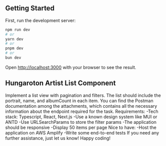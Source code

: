## Getting Started

First, run the development server:

```bash
npm run dev
# or
yarn dev
# or
pnpm dev
# or
bun dev
```

Open [http://localhost:3000](http://localhost:3000) with your browser to see the result.

## Hungaroton Artist List Component
Implement a list view with pagination and filters. The list should include the
portrait, name, and albumCount in each item. You can find the Postman
documentation among the attachments, which contains all the necessary
information about the endpoint required for the task.
Requirements:
-Tech stack: Typescript, React, Next.js
-Use a known design system like MUI or ANTD
-Use URLSearchParams to store the filter params
-The application should be responsive
-Display 50 items per page
Nice to have:
-Host the application on AWS Amplify
-Write some end-to-end tests
If you need any further assistance, just let us know!
Happy coding!